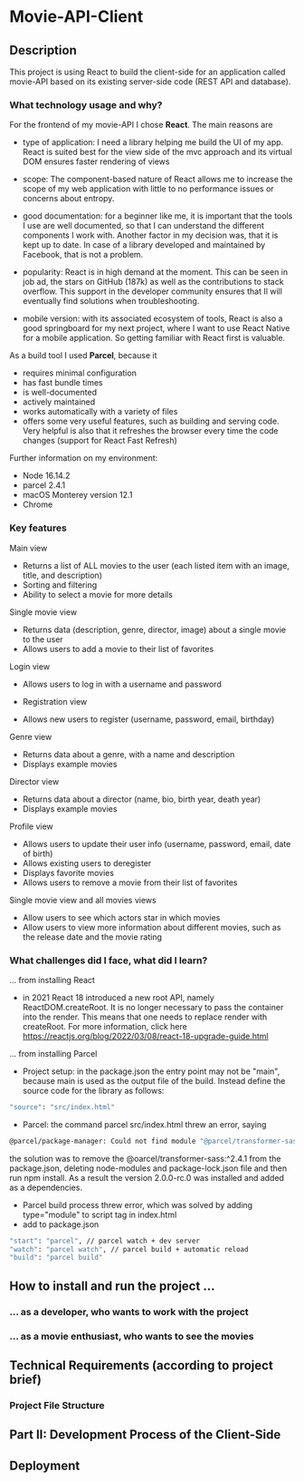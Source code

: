 # Movie-API-Client

## Description
This project is using React to build the client-side for an application called movie-API based on its existing server-side code (REST API and database).

### What technology usage and why?

For the frontend of my movie-API I chose **React**. The main reasons are
* type of application: I need a library helping me build the UI of my app. React is suited best for the view side of the mvc approach and its virtual DOM ensures faster rendering of views
* scope: The component-based nature of React allows me to increase the scope of my web application with little to no performance issues or concerns about entropy.
* good documentation: for a beginner like me, it is important that the tools I use are well documented, so that I can understand the different components I work with. Another factor in my decision was, that it is kept up to date. In case of a library developed and maintained by Facebook, that is not a problem.
* popularity: React is in high demand at the moment. This can be seen in job ad, the stars on GitHub (187k) as well as the contributions to stack overflow. This support in the developer community ensures that Il will eventually find solutions when troubleshooting.

* mobile version: with its associated ecosystem of tools, React is also a good springboard for my next project, where I want to use React Native for a mobile application. So getting familiar with React first is valuable.

As a build tool I used **Parcel**, because it
* requires minimal configuration
* has fast bundle times
* is well-documented
* actively maintained
* works automatically with a variety of files
* offers some very useful features, such as building and serving code. Very helpful is also that it refreshes the browser every time the code changes (support for React Fast Refresh)

Further information on my environment:
* Node 16.14.2
* parcel 2.4.1
* macOS Monterey version 12.1
* Chrome


### Key features

Main view
* Returns a list of ALL movies to the user (each listed item with an image, title, and
description)
* Sorting and filtering
* Ability to select a movie for more details

Single movie view
* Returns data (description, genre, director, image) about a single movie to the user
* Allows users to add a movie to their list of favorites

Login view
* Allows users to log in with a username and password

* Registration view
* Allows new users to register (username, password, email, birthday)

Genre view
* Returns data about a genre, with a name and description
* Displays example movies

Director view
* Returns data about a director (name, bio, birth year, death year)
* Displays example movies

Profile view
* Allows users to update their user info (username, password, email, date of birth)
* Allows existing users to deregister
* Displays favorite movies
* Allows users to remove a movie from their list of favorites

Single movie view and all movies views
* Allow users to see which actors star in which movies
* Allow users to view more information about different movies, such as the release date and the movie rating

### What challenges did I face, what did I learn? 

... from installing React
* in 2021 React 18 introduced a new root API, namely ReactDOM.createRoot. It is no longer necessary to pass the container into the render. This means that one needs to  replace render with createRoot. For more information, click here https://reactjs.org/blog/2022/03/08/react-18-upgrade-guide.html

... from installing Parcel
* Project setup: in the package.json the entry point may not be "main", because main is used as the output file of the build. Instead define the source code for the library as follows:
```bash
"source": "src/index.html"
```

* Parcel: the command parcel src/index.html threw an error, saying
```bash
@parcel/package-manager: Could not find module "@parcel/transformer-sass" satisfying 2.0.0-rc.0
```
the solution was to remove the @oarcel/transformer-sass:^2.4.1 from the package.json,  deleting node-modules and package-lock.json file and then run npm install. As a result the version 2.0.0-rc.0 was installed and added as a dependencies.

* Parcel build process threw error, which was solved by adding type="module" to script tag in index.html
* add to package.json
```bash
"start": "parcel", // parcel watch + dev server
"watch": "parcel watch", // parcel build + automatic reload
"build": "parcel build"
```

## How to install and run the project ...

### ... as a developer, who wants to work with the project

### ... as a movie enthusiast, who wants to see the movies

## Technical Requirements (according to project brief)

### Project File Structure

## Part II: Development Process of the Client-Side


## Deployment
